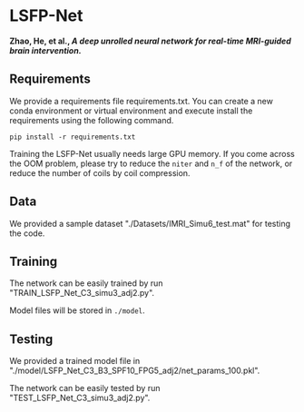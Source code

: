 # LSFP-Net

**Zhao, He, et al., *A deep unrolled neural network for real-time MRI-guided brain intervention.***

## Requirements

We provide a requirements file requirements.txt. You can create a new conda environment or virtual environment and execute install the requirements using the following command.

```
pip install -r requirements.txt
```
Training the LSFP-Net usually needs large GPU memory. If you come across the OOM problem, please try to reduce the `niter` and `n_f` of the network, or reduce the number of coils by coil compression.


## Data
We provided a sample dataset "./Datasets/IMRI_Simu6_test.mat" for testing the code. 


## Training
The network can be easily trained by run "TRAIN_LSFP_Net_C3_simu3_adj2.py".

Model files will be stored in `./model`.


## Testing
We provided a trained model file in "./model/LSFP_Net_C3_B3_SPF10_FPG5_adj2/net_params_100.pkl". 

The network can be easily tested by run "TEST_LSFP_Net_C3_simu3_adj2.py".
